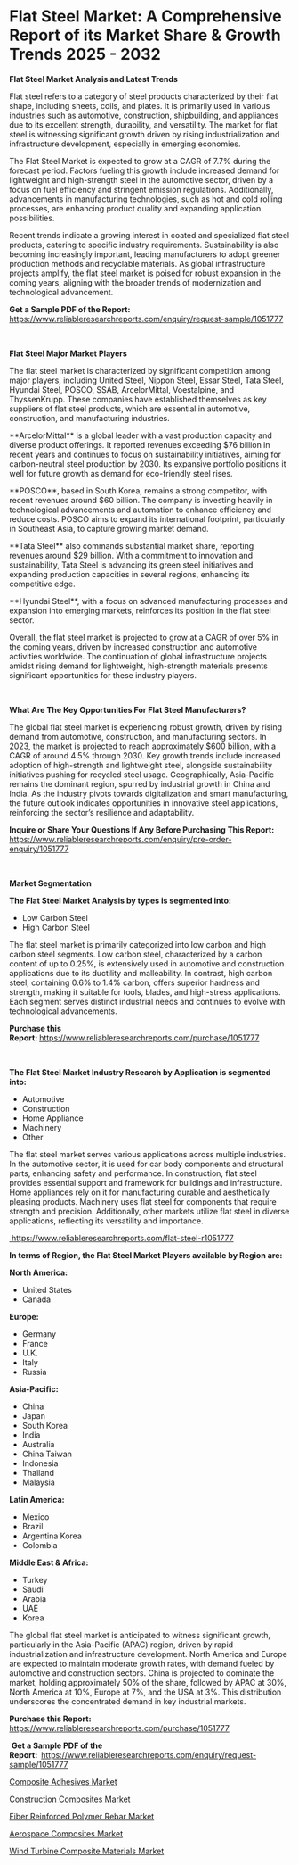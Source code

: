 <p><h1>Flat Steel Market: A Comprehensive Report of its Market Share & Growth Trends 2025 - 2032</h1></p><p><strong>Flat Steel Market Analysis and Latest Trends</strong></p>
<p><p>Flat steel refers to a category of steel products characterized by their flat shape, including sheets, coils, and plates. It is primarily used in various industries such as automotive, construction, shipbuilding, and appliances due to its excellent strength, durability, and versatility. The market for flat steel is witnessing significant growth driven by rising industrialization and infrastructure development, especially in emerging economies.</p><p>The Flat Steel Market is expected to grow at a CAGR of 7.7% during the forecast period. Factors fueling this growth include increased demand for lightweight and high-strength steel in the automotive sector, driven by a focus on fuel efficiency and stringent emission regulations. Additionally, advancements in manufacturing technologies, such as hot and cold rolling processes, are enhancing product quality and expanding application possibilities. </p><p>Recent trends indicate a growing interest in coated and specialized flat steel products, catering to specific industry requirements. Sustainability is also becoming increasingly important, leading manufacturers to adopt greener production methods and recyclable materials. As global infrastructure projects amplify, the flat steel market is poised for robust expansion in the coming years, aligning with the broader trends of modernization and technological advancement.</p></p>
<p><strong>Get a Sample PDF of the Report:&nbsp;</strong> <a href="https://www.reliableresearchreports.com/enquiry/request-sample/1051777?utm_campaign=83&utm_medium=2&utm_source=Github&utm_content=ia&utm_term=31012025&utm_id=flat-steel">https://www.reliableresearchreports.com/enquiry/request-sample/1051777</a></p>
<p>&nbsp;</p>
<p><strong>Flat Steel Major Market Players</strong></p>
<p><p>The flat steel market is characterized by significant competition among major players, including United Steel, Nippon Steel, Essar Steel, Tata Steel, Hyundai Steel, POSCO, SSAB, ArcelorMittal, Voestalpine, and ThyssenKrupp. These companies have established themselves as key suppliers of flat steel products, which are essential in automotive, construction, and manufacturing industries.</p><p>**ArcelorMittal** is a global leader with a vast production capacity and diverse product offerings. It reported revenues exceeding $76 billion in recent years and continues to focus on sustainability initiatives, aiming for carbon-neutral steel production by 2030. Its expansive portfolio positions it well for future growth as demand for eco-friendly steel rises.</p><p>**POSCO**, based in South Korea, remains a strong competitor, with recent revenues around $60 billion. The company is investing heavily in technological advancements and automation to enhance efficiency and reduce costs. POSCO aims to expand its international footprint, particularly in Southeast Asia, to capture growing market demand.</p><p>**Tata Steel** also commands substantial market share, reporting revenues around $29 billion. With a commitment to innovation and sustainability, Tata Steel is advancing its green steel initiatives and expanding production capacities in several regions, enhancing its competitive edge.</p><p>**Hyundai Steel**, with a focus on advanced manufacturing processes and expansion into emerging markets, reinforces its position in the flat steel sector.</p><p>Overall, the flat steel market is projected to grow at a CAGR of over 5% in the coming years, driven by increased construction and automotive activities worldwide. The continuation of global infrastructure projects amidst rising demand for lightweight, high-strength materials presents significant opportunities for these industry players.</p></p>
<p>&nbsp;</p>
<p><strong>What Are The Key Opportunities For Flat Steel Manufacturers?</strong></p>
<p><p>The global flat steel market is experiencing robust growth, driven by rising demand from automotive, construction, and manufacturing sectors. In 2023, the market is projected to reach approximately $600 billion, with a CAGR of around 4.5% through 2030. Key growth trends include increased adoption of high-strength and lightweight steel, alongside sustainability initiatives pushing for recycled steel usage. Geographically, Asia-Pacific remains the dominant region, spurred by industrial growth in China and India. As the industry pivots towards digitalization and smart manufacturing, the future outlook indicates opportunities in innovative steel applications, reinforcing the sector’s resilience and adaptability.</p></p>
<p><strong>Inquire or Share Your Questions If Any Before Purchasing This Report:</strong> <a href="https://www.reliableresearchreports.com/enquiry/pre-order-enquiry/1051777?utm_campaign=83&utm_medium=2&utm_source=Github&utm_content=ia&utm_term=31012025&utm_id=flat-steel">https://www.reliableresearchreports.com/enquiry/pre-order-enquiry/1051777</a></p>
<p>&nbsp;</p>
<p><strong>Market Segmentation</strong></p>
<p><strong>The Flat Steel Market Analysis by types is segmented into:</strong></p>
<p><ul><li>Low Carbon Steel</li><li>High Carbon Steel</li></ul></p>
<p><p>The flat steel market is primarily categorized into low carbon and high carbon steel segments. Low carbon steel, characterized by a carbon content of up to 0.25%, is extensively used in automotive and construction applications due to its ductility and malleability. In contrast, high carbon steel, containing 0.6% to 1.4% carbon, offers superior hardness and strength, making it suitable for tools, blades, and high-stress applications. Each segment serves distinct industrial needs and continues to evolve with technological advancements.</p></p>
<p><strong>Purchase this Report:&nbsp;</strong><a href="https://www.reliableresearchreports.com/purchase/1051777?utm_campaign=83&utm_medium=2&utm_source=Github&utm_content=ia&utm_term=31012025&utm_id=flat-steel">https://www.reliableresearchreports.com/purchase/1051777</a></p>
<p>&nbsp;</p>
<p><strong>The Flat Steel Market Industry Research by Application is segmented into:</strong></p>
<p><ul><li>Automotive</li><li>Construction</li><li>Home Appliance</li><li>Machinery</li><li>Other</li></ul></p>
<p><p>The flat steel market serves various applications across multiple industries. In the automotive sector, it is used for car body components and structural parts, enhancing safety and performance. In construction, flat steel provides essential support and framework for buildings and infrastructure. Home appliances rely on it for manufacturing durable and aesthetically pleasing products. Machinery uses flat steel for components that require strength and precision. Additionally, other markets utilize flat steel in diverse applications, reflecting its versatility and importance.</p></p>
<p><a href="https://www.reliableresearchreports.com/flat-steel-r1051777?utm_campaign=83&utm_medium=2&utm_source=Github&utm_content=ia&utm_term=31012025&utm_id=flat-steel">&nbsp;https://www.reliableresearchreports.com/flat-steel-r1051777</a></p>
<p><strong>In terms of Region, the Flat Steel Market Players available by Region are:</strong></p>
<p>
    <p> <strong> North America: </strong>
        <ul>
            <li>United States</li>
            <li>Canada</li>
        </ul>
        </p> 
    <p> <strong> Europe: </strong>
        <ul>
            <li>Germany</li>
            <li>France</li>
            <li>U.K.</li>
            <li>Italy</li>
            <li>Russia</li>
        </ul>
        </p> 
    <p> <strong> Asia-Pacific: </strong>
        <ul>
            <li>China</li>
            <li>Japan</li>
            <li>South Korea</li>
            <li>India</li>
            <li>Australia</li>
            <li>China Taiwan</li>
            <li>Indonesia</li>
            <li>Thailand</li>
            <li>Malaysia</li>
        </ul>
        </p> 
    <p> <strong> Latin America: </strong>
        <ul>
            <li>Mexico</li>
            <li>Brazil</li>
            <li>Argentina Korea</li>
            <li>Colombia</li>
        </ul>
        </p> 
    <p> <strong> Middle East & Africa: </strong>
        <ul>
            <li>Turkey</li>
            <li>Saudi</li>
            <li>Arabia</li>
            <li>UAE</li>
            <li>Korea</li>
        </ul>
    </p>
    </p>
<p><p>The global flat steel market is anticipated to witness significant growth, particularly in the Asia-Pacific (APAC) region, driven by rapid industrialization and infrastructure development. North America and Europe are expected to maintain moderate growth rates, with demand fueled by automotive and construction sectors. China is projected to dominate the market, holding approximately 50% of the share, followed by APAC at 30%, North America at 10%, Europe at 7%, and the USA at 3%. This distribution underscores the concentrated demand in key industrial markets.</p></p>
<p><strong>Purchase this Report: </strong><a href="https://www.reliableresearchreports.com/purchase/1051777?utm_campaign=83&utm_medium=2&utm_source=Github&utm_content=ia&utm_term=31012025&utm_id=flat-steel">https://www.reliableresearchreports.com/purchase/1051777</a></p>
<p>&nbsp;<strong>Get a Sample PDF of the Report:&nbsp;&nbsp;</strong><a href="https://www.reliableresearchreports.com/enquiry/request-sample/1051777?utm_campaign=83&utm_medium=2&utm_source=Github&utm_content=ia&utm_term=31012025&utm_id=flat-steel">https://www.reliableresearchreports.com/enquiry/request-sample/1051777</a></p>
<p><strong></strong></p>
<p><p><a href="https://github.com/phephezxnf/Market-Research-Report-List-1/blob/main/composite-adhesives-market.md?utm_campaign=83&utm_medium=2&utm_source=Github&utm_content=ia&utm_term=31012025&utm_id=flat-steel">Composite Adhesives Market</a></p><p><a href="https://github.com/watzondechao/Market-Research-Report-List-1/blob/main/construction-composites-market.md?utm_campaign=83&utm_medium=2&utm_source=Github&utm_content=ia&utm_term=31012025&utm_id=flat-steel">Construction Composites Market</a></p><p><a href="https://github.com/oslieselotte2192/Market-Research-Report-List-1/blob/main/fiber-reinforced-polymer-rebar-market.md?utm_campaign=83&utm_medium=2&utm_source=Github&utm_content=ia&utm_term=31012025&utm_id=flat-steel">Fiber Reinforced Polymer Rebar Market</a></p><p><a href="https://github.com/lizamflotow/Market-Research-Report-List-1/blob/main/aerospace-composites-market.md?utm_campaign=83&utm_medium=2&utm_source=Github&utm_content=ia&utm_term=31012025&utm_id=flat-steel">Aerospace Composites Market</a></p><p><a href="https://github.com/jeastefanowicz7816/Market-Research-Report-List-1/blob/main/wind-turbine-composite-materials-market.md?utm_campaign=83&utm_medium=2&utm_source=Github&utm_content=ia&utm_term=31012025&utm_id=flat-steel">Wind Turbine Composite Materials Market</a></p></p>